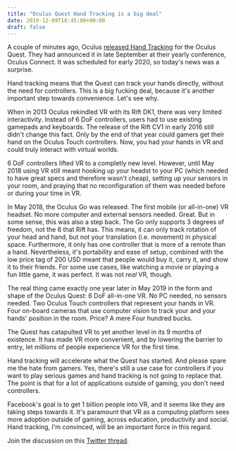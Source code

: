```yaml
---
title: "Oculus Quest Hand Tracking is a big deal"
date: 2019-12-09T18:45:00+00:00
draft: false
---
```


A couple of minutes ago, Oculus [released Hand Tracking](https://www.oculus.com/blog/thumbs-up-hand-tracking-now-available-on-oculus-quest/) for the Oculus Quest. They had announced it in late September at their yearly conference, Oculus Connect. It was scheduled for early 2020, so today's news was a surprise.


Hand tracking means that the Quest can track your hands directly, without the need for controllers. This is a big fucking deal, because it's another important step towards convenience. Let's see why.

When in 2013 Oculus rekindled VR with its Rift DK1, there was very limited interactivity. Instead of 6 DoF controllers, users had to use existing gamepads and keyboards. The release of the Rift CV1 in early 2016 still didn't change this fact. Only by the end of that year could gamers get their hand on the Oculus Touch controllers. Now, you had your hands in VR and could truly interact with virtual worlds.

6 DoF controllers lifted VR to a completly new level. However, until May 2018 using VR still meant hooking up your headst to your PC (which needed to have great specs and therefore wasn't cheap), setting up your sensors in your room, and praying that no reconfiguration of them was needed before or during your time in VR. 

In May 2018, the Oculus Go was released. The first mobile (or all-in-one) VR headset. No more computer and external sensors needed. Great. But in some sense, this was also a step back. The Go only supports 3 degrees of freedom, not the 6 that Rift has. This means, it can only track rotation of your head and hand, but not your translation (i.e. movement) in physical space. Furthermore, it only has one controller that is more of a remote than a hand. Nevertheless, it's portability and ease of setup, combined with the low price tag of 200 USD meant that people would buy it, carry it, and show it to their friends. For some use cases, like watching a movie or playing a fun little game, it was perfect. It was not *real* VR, though.

The real thing came exactly one year later in May 2019 in the form and shape of the Oculus Quest: 6 DoF all-in-one VR. No PC needed, no sensors needed. Two Oculus Touch controllers that represent your hands in VR. Four on-board cameras that use computer vision to track your and your hands' position in the room. Price? A mere Four hundred bucks.

The Quest has catapulted VR to yet another level in its 9 months of existence. It has made VR more convenient, and by lowering the barrier to entry, let millions of people experience VR for the first time.

Hand tracking will accelerate what the Quest has started. And please spare me the hate from gamers. Yes, there's still a use case for controllers if you want to play serious games and hand tracking is not going to replace that. The point is that for a lot of applications outside of gaming, you don't need controllers.

Facebook's goal is to get 1 billion people into VR, and it seems like they are taking steps towards it. It's paramount that VR as a computing platform sees more adoption outside of gaming, across education, productivity and social. Hand tracking, I'm convinced, will be an important force in this regard.

Join the discussion on this [Twitter thread](https://twitter.com/canolcer/status/1204120677667786759).
